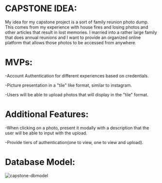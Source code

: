 # CAPSTONE IDEA: 

My idea for my capstone project is a sort of family reunion photo dump. This comes from my experience with house fires and losing photos and other articles that result in lost memories. I married into a rather large family that does annual reunions and I want to provide an organized online platform that allows those photos to be accessed from anywhere.

# MVPs:

-Account Authentication for different experiences based on credentials.

-Picture presentation in a "tile" like format, similar to instagram.

-Users will be able to upload photos that will display in the "tile" format.

# Additional Features:

-When clicking on a photo, present it modally with a description that the user will be able to input with the upload.

-Provide tiers of authentication(one to view, one to view and upload).

# Database Model:

![capstone-dbmodel](https://user-images.githubusercontent.com/38859903/170559075-769338a9-7855-48a5-9de6-ee71280439e2.png)
